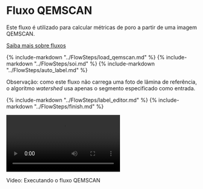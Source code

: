 <div class="content-wrapper" markdown="1">
<div class="text-content" markdown="1">
<h1>Fluxo QEMSCAN</h1>
<p>Este fluxo é utilizado para calcular métricas de poro a partir de uma imagem QEMSCAN.</p>
<p><a href="../../Outros/fluxos.md">Saiba mais sobre fluxos</a></p>
<div markdown="1">
{% include-markdown "../FlowSteps/load_qemscan.md" %}
{% include-markdown "../FlowSteps/soi.md" %}
{% include-markdown "../FlowSteps/auto_label.md" %}

Observação: como este fluxo não carrega uma foto de lâmina de referência, o algoritmo *watershed* usa apenas o segmento especificado como entrada.

{% include-markdown "../FlowSteps/label_editor.md" %}
{% include-markdown "../FlowSteps/finish.md" %}
</div>
</div>
<div class="video-wrapper">
<video class="floating-video" controls>
<source src="../../assets/videos/thin_section_qemscan_flow.webm" type="video/webm">
Sorry, your browser does not support the video tag.
</video>
<p class="video-caption">Video: Executando o fluxo QEMSCAN</p>
</div>
</div>
